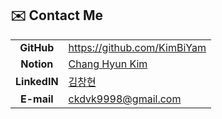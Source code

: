 ## ✉️ Contact Me

|              |                                                                                                         |
| :----------: | ------------------------------------------------------------------------------------------------------- |
|  **GitHub**  | <https://github.com/KimBiYam>                                                                           |
|  **Notion**  | [Chang Hyun Kim](https://kimbiyam.notion.site/kimbiyam/Chang-Hyun-Kim-403adccc944746adb66a8df8742fd41d) |
| **LinkedIN** | [김창현](https://www.linkedin.com/in/%EC%B0%BD%ED%98%84-%EA%B9%80-467b55228)                            |
|  **E-mail**  | ckdvk9998@gmail.com                                                                                     |